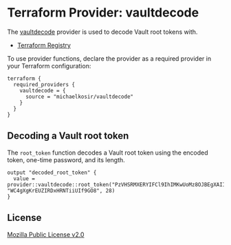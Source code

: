 # Terraform Provider: vaultdecode

The [vaultdecode](https://registry.terraform.io/providers/michaelkosir/vaultdecode/latest/docs) provider is used to decode Vault root tokens with.

* [Terraform Registry](https://registry.terraform.io/providers/michaelkosir/vaultdecode/latest/docs)

To use provider functions, declare the provider as a required provider in your Terraform configuration:

```hcl
terraform {
  required_providers {
    vaultdecode = {
      source = "michaelkosir/vaultdecode"
    }
  }
}
```

## Decoding a Vault root token

The `root_token` function decodes a Vault root token using the encoded token, one-time password, and its length.

```hcl
output "decoded_root_token" {
  value = provider::vaultdecode::root_token("PzVHSRMXERYIFCl9IhIMKwUoMz8OJBEgXAIIdQ", "WC4gXgKrEUZIRDxHRNTiiUIf9GO8", 28)
}
```

## License

[Mozilla Public License v2.0](./LICENSE)
